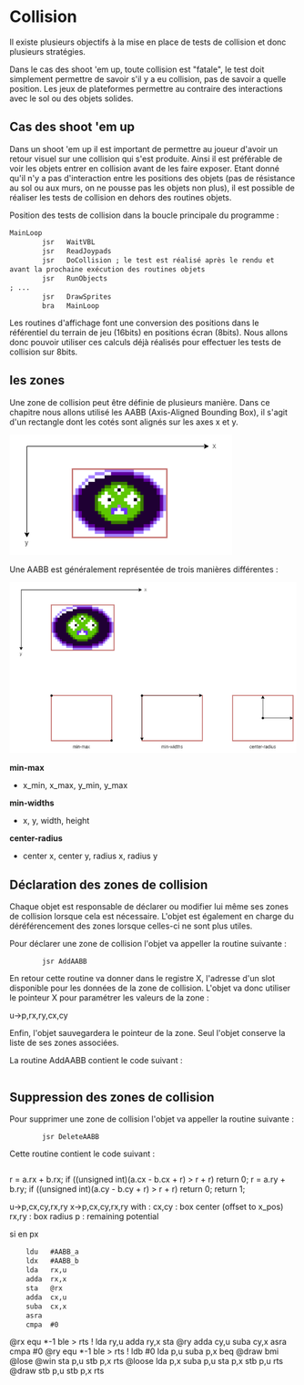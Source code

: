 # Collision
Il existe plusieurs objectifs à la mise en place de tests de collision et donc plusieurs stratégies.

Dans le cas des shoot 'em up, toute collision est "fatale", le test doit simplement permettre de savoir s'il y a eu collision, pas de savoir a quelle position.
Les jeux de plateformes permettre au contraire des interactions avec le sol ou des objets solides.

## Cas des shoot 'em up

Dans un shoot 'em up il est important de permettre au joueur d'avoir un retour visuel sur une collision qui s'est produite.
Ainsi il est préférable de voir les objets entrer en collision avant de les faire exposer.
Etant donné qu'il n'y a pas d'interaction entre les positions des objets (pas de résistance au sol ou aux murs, on ne pousse pas les objets non plus), il est possible de réaliser les tests de collision en dehors des routines objets.

Position des tests de collision dans la boucle principale du programme :

```
MainLoop
        jsr   WaitVBL
        jsr   ReadJoypads
        jsr   DoCollision ; le test est réalisé après le rendu et avant la prochaine exécution des routines objets
        jsr   RunObjects
; ...
        jsr   DrawSprites
        bra   MainLoop
```

Les routines d'affichage font une conversion des positions dans le référentiel du terrain de jeu (16bits) en positions écran (8bits).
Nous allons donc pouvoir utiliser ces calculs déjà réalisés pour effectuer les tests de collision sur 8bits.

## les zones

Une zone de collision peut être définie de plusieurs manière.
Dans ce chapitre nous allons utilisé les AABB (Axis-Aligned Bounding Box), il s'agit d'un rectangle dont les cotés sont alignés sur les axes x et y.

![AABB](../diagrams/collision-AABB.png)

Une AABB est généralement représentée de trois manières différentes :

![AABB](../diagrams/collision-AABB_2.png)

**min-max**
- x_min, x_max, y_min, y_max

**min-widths**
- x, y, width, height

**center-radius**
- center x, center y, radius x, radius y


## Déclaration des zones de collision

Chaque objet est responsable de déclarer ou modifier lui même ses zones de collision lorsque cela est nécessaire.
L'objet est également en charge du déréférencement des zones lorsque celles-ci ne sont plus utiles.

Pour déclarer une zone de collision l'objet va appeller la routine suivante :
```
        jsr AddAABB
```

En retour cette routine va donner dans le registre X, l'adresse d'un slot disponible pour les données de la zone de collision.
L'objet va donc utiliser le pointeur X pour paramétrer les valeurs de la zone :

u->p,rx,ry,cx,cy

Enfin, l'objet sauvegardera le pointeur de la zone. Seul l'objet conserve la liste de ses zones associées.

La routine AddAABB contient le code suivant :

```

```

## Suppression des zones de collision

Pour supprimer une zone de collision l'objet va appeller la routine suivante :
```
        jsr DeleteAABB
```

Cette routine contient le code suivant :

```

```








r = a.rx + b.rx;
if ((unsigned int)(a.cx - b.cx + r) > r + r) return 0;
r = a.ry + b.ry;
if ((unsigned int)(a.cy - b.cy + r) > r + r) return 0;
return 1;
 
u->p,cx,cy,rx,ry
x->p,cx,cy,rx,ry
with :
   cx,cy : box center (offset to x_pos)
   rx,ry : box radius
   p : remaining potential
 
si en px
 
        ldu   #AABB_a
        ldx   #AABB_b
        lda   rx,u
        adda  rx,x
        sta   @rx
        adda  cx,u
        suba  cx,x
        asra
        cmpa  #0
@rx     equ *-1 
        ble   >
        rts
!       lda   ry,u
        adda  ry,x
        sta   @ry
        adda  cy,u
        suba  cy,x
        asra
        cmpa  #0
@ry     equ *-1 
        ble   >
        rts
!       ldb   #0
        lda   p,u
        suba  p,x
        beq   @draw
        bmi   @lose
@win    sta   p,u
        stb   p,x
        rts
@loose  lda   p,x
        suba  p,u
        sta   p,x
        stb   p,u
        rts
@draw   stb   p,u
        stb   p,x
        rts